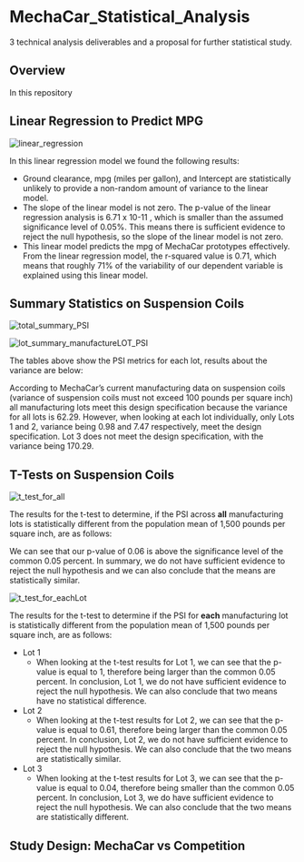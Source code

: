 # MechaCar_Statistical_Analysis
3 technical analysis deliverables and a proposal for further statistical study.
## Overview
In this repository
## Linear Regression to Predict MPG
![linear_regression](https://user-images.githubusercontent.com/107289345/193132316-a67de0ba-af7c-4d47-ba72-fc60ef2a6947.png)

In this linear regression model we found the following results:

- Ground clearance, mpg (miles per gallon), and Intercept are statistically unlikely to provide a non-random amount of variance to the linear model.
- The slope of the linear model is not zero. The p-value of the linear regression analysis is 6.71 x 10-11 , which is smaller than the assumed significance level of 0.05%. This means there is sufficient evidence to reject the null hypothesis, so the slope of the linear model is not zero. 
- This linear model predicts the mpg of MechaCar prototypes effectively. From the linear regression model, the r-squared value is 0.71, which means that roughly 71% of the variability of our dependent variable is explained using this linear model. 

## Summary Statistics on Suspension Coils
![total_summary_PSI](https://user-images.githubusercontent.com/107289345/193133323-4eccb670-4f96-4b13-8123-5ad04578de97.png)

![lot_summary_manufactureLOT_PSI](https://user-images.githubusercontent.com/107289345/193133344-8ee79161-e13e-4f02-953e-21f1100fbfe8.png)

The tables above show the PSI metrics for each lot, results about the variance are below:

According to MechaCar’s current manufacturing data on suspension coils (variance of suspension coils must not exceed 100 pounds per square inch) all manufacturing lots meet this design specification because the variance for all lots is 62.29. However, when looking at each lot individually, only Lots 1 and 2, variance being 0.98 and 7.47 respectively, meet the design specification. Lot 3 does not meet the design specification, with the variance being 170.29.

## T-Tests on Suspension Coils
![t_test_for_all](https://user-images.githubusercontent.com/107289345/193123826-21f06db1-7070-4117-aa21-0d2d996208d5.png)

The results for the t-test to determine, if the PSI across **all** manufacturing lots is statistically different from the population mean of 1,500 pounds per square inch, are as follows: 

We can see that our p-value of 0.06 is above the significance level of the common 0.05 percent. In summary, we do not have sufficient evidence to reject the null hypothesis and we can also conclude that the means are statistically similar. 

![t_test_for_eachLot](https://user-images.githubusercontent.com/107289345/193123840-ff3e495d-0bcf-4d53-b97e-760ab11d21e7.png)

The results for the t-test to determine if the PSI for **each** manufacturing lot is statistically different from the population mean of 1,500 pounds per square inch, are as follows:

- Lot 1
  -   When looking at the t-test results for Lot 1, we can see that the p-value is equal to 1, therefore being larger than the common 0.05 percent. In conclusion, Lot 1, we do not have sufficient evidence to reject the null hypothesis.  We can also conclude that two means have no statistical difference. 
- Lot 2
  - When looking at the t-test results for Lot 2, we can see that the p-value is equal to 0.61, therefore being larger than the common 0.05 percent. In conclusion, Lot 2, we do not have sufficient evidence to reject the null hypothesis.  We can also conclude that the two means are statistically similar.  
- Lot 3
  - When looking at the t-test results for Lot 3, we can see that the p-value is equal to 0.04, therefore being smaller than the common 0.05 percent. In conclusion, Lot 3, we do have sufficient evidence to reject the null hypothesis.  We can also conclude that the two means are statistically different.  

## Study Design: MechaCar vs Competition
